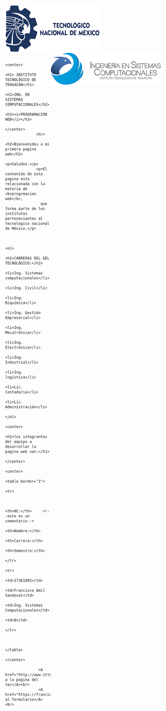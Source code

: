 
<html lang="en">
<head>
          <meta charset="UTF-8">
          <meta http-equiv="X-UA-Compatible" content="IE=edge">
          <meta name="viewport" content="width=device-width, initial-scale=1.0">
          <title></title>
</head>
<body>
          <img src="tecnm.png">
          <img src="logo.png" style="float: right;"> 
      
    
                  <center>
                       <h1> INSTITUTO TECNOLÓGICO DE TEHUACÁN</h1>
                       <h2>ING. EN  SISTEMAS COMPUTACIONALES</h2>
                       <h3><i>PROGRAMACIÓN WEB</i></h3>
                  </center>
                  <hr>
                   <h2>Bienvenidos a mi primera pagina web</h2>
                  <p>Saludos.</p> 
                  <p>El contenido de esta pagina esta relacionada con la materia de <b>progrmacion web</b>, 
                    que forma parte de los institutos pertenesientes al tecnologico nacional de México.</p>
                       
                        
                        <ol>
                            <h2>CARRERAS DEL DEL TECNOLÓGICO:</h2>
                            <li>Ing. Sistemas computacionales</li> 
                            <li>Ing. Civil</li> 
                            <li>Ing. Biquímica</li>
                            <li>Ing. Gestión Empresarial</li>
                            <li>Ing. Mecatrónica</li>
                            <li>Ing. Electrónica</li>
                            <li>Ing. Industrial</li>
                            <li>Ing. logística</li>
                            <li>Lic. Contaduria</li>
                            <li>Lic. Administración</li>
                        </ol>  
                        <center>       
                               <h1>los integrantes del equipo a desarrollar la pagina web son:</h1>
                        </center> 
                    <center>
                        <table border="1">
                          <tr>
                            
    
                            <th>NC:</th>     <!--esto es un comentario-->
                            <th>Nombre:</th>
                            <th>Carrera:</th>
                            <th>Semestre:</th>
                          </tr>
                          <tr>
                            <td>17361092</td>
                            <td>Francisco Amil Sandoval</td>
                            <td>Ing. Sistemas Computacionales</td>
                            <td>8</td>
                          </tr>
                         
    
                        </table>
                   </center>
    
                   <A href="http://www.ittehuacan.edu.mx">Ir a la pagina del tec</A><br>
                   <A href="https://franciscoamil.github.io/formulario/">Ir al formulario</A><br>

                  
          
</body>
</html>
